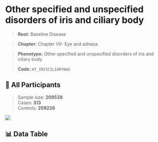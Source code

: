 # Other specified and unspecified disorders of iris and ciliary body

> **Root:** Baseline Disease  

> **Chapter:** Chapter VII- Eye and adnexa  

> **Phenotype:** Other specified and unspecified disorders of iris and ciliary body  

> **Code:** `H7_IRISCILIARYNAS`

## 🧪 All Participants  
> Sample size: **209539**  
> Cases: **313**  
> Controls: **209226**
<img src="/Sensitive/Figures/ALL/Incidence/H7_IRISCILIARYNAS.png"/>

## 📊 Data Table
<CsvTableMRF src="/Sensitive/Data/ALL/Incidence/COX_H7_IRISCILIARYNAS.csv"/>

